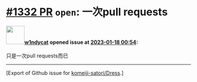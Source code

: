 # [\#1332 PR](https://github.com/komeiji-satori/Dress/pull/1332) `open`: 一次pull requests

#### <img src="https://avatars.githubusercontent.com/u/62123380?v=4" width="50">[w1ndycat](https://github.com/w1ndycat) opened issue at [2023-01-18 00:54](https://github.com/komeiji-satori/Dress/pull/1332):

只是一次pull requests而已




-------------------------------------------------------------------------------



[Export of Github issue for [komeiji-satori/Dress](https://github.com/komeiji-satori/Dress).]
